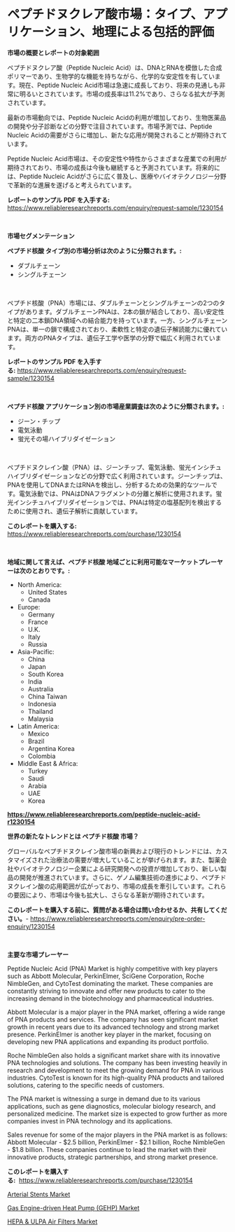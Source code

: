 <p><h1>ペプチドヌクレア酸市場：タイプ、アプリケーション、地理による包括的評価</h1></p><p><strong>市場の概要とレポートの対象範囲</strong></p>
<p><p>ペプチドヌクレア酸（Peptide Nucleic Acid）は、DNAとRNAを模倣した合成ポリマーであり、生物学的な機能を持ちながら、化学的な安定性を有しています。現在、Peptide Nucleic Acid市場は急速に成長しており、将来の見通しも非常に明るいとされています。市場の成長率は11.2%であり、さらなる拡大が予測されています。</p><p>最新の市場動向では、Peptide Nucleic Acidの利用が増加しており、生物医薬品の開発や分子診断などの分野で注目されています。市場予測では、Peptide Nucleic Acidの需要がさらに増加し、新たな応用が開発されることが期待されています。</p><p>Peptide Nucleic Acid市場は、その安定性や特性からさまざまな産業での利用が期待されており、市場の成長は今後も継続すると予測されています。将来的には、Peptide Nucleic Acidがさらに広く普及し、医療やバイオテクノロジー分野で革新的な進展を遂げると考えられています。</p></p>
<p><strong>レポートのサンプル PDF を入手する:</strong> <a href="https://www.reliableresearchreports.com/enquiry/request-sample/1230154">https://www.reliableresearchreports.com/enquiry/request-sample/1230154</a></p>
<p>&nbsp;</p>
<p><strong>市場セグメンテーション</strong></p>
<p><strong>ペプチド核酸 タイプ別の市場分析は次のように分類されます。:</strong></p>
<p><ul><li>ダブルチェーン</li><li>シングルチェーン</li></ul></p>
<p>&nbsp;</p>
<p><p>ペプチド核酸（PNA）市場には、ダブルチェーンとシングルチェーンの2つのタイプがあります。ダブルチェーンPNAは、2本の鎖が結合しており、高い安定性と特定の二本鎖DNA領域への結合能力を持っています。一方、シングルチェーンPNAは、単一の鎖で構成されており、柔軟性と特定の遺伝子解読能力に優れています。両方のPNAタイプは、遺伝子工学や医学の分野で幅広く利用されています。</p></p>
<p><strong>レポートのサンプル PDF を入手する:</strong>&nbsp;<a href="https://www.reliableresearchreports.com/enquiry/request-sample/1230154">https://www.reliableresearchreports.com/enquiry/request-sample/1230154</a></p>
<p>&nbsp;</p>
<p><strong> ペプチド核酸 アプリケーション別の市場産業調査は次のように分類されます。:</strong></p>
<p><ul><li>ジーン・チップ</li><li>電気泳動</li><li>蛍光その場ハイブリダイゼーション</li></ul></p>
<p>&nbsp;</p>
<p><p>ペプチドヌクレイン酸（PNA）は、ジーンチップ、電気泳動、蛍光インシチュハイブリダイゼーションなどの分野で広く利用されています。ジーンチップは、PNAを使用してDNAまたはRNAを検出し、分析するための効果的なツールです。電気泳動では、PNAはDNAフラグメントの分離と解析に使用されます。蛍光インシチュハイブリダイゼーションでは、PNAは特定の塩基配列を検出するために使用され、遺伝子解析に貢献しています。</p></p>
<p><strong>このレポートを購入する:</strong>&nbsp; <a href="https://www.reliableresearchreports.com/purchase/1230154">https://www.reliableresearchreports.com/purchase/1230154</a></p>
<p>&nbsp;</p>
<p><strong>地域に関して言えば、ペプチド核酸 地域ごとに利用可能なマーケットプレーヤーは次のとおりです。:</strong></p>
<p><ul>
    <li>
        North America:
        <ul>
            <li>United States</li>
            <li>Canada</li>
        </ul>
    </li>
    <li>
        Europe:
        <ul>
            <li>Germany</li>
            <li>France</li>
            <li>U.K.</li>
            <li>Italy</li>
            <li>Russia</li>
        </ul>
    </li>
    <li>
        Asia-Pacific:
        <ul>
            <li>China</li>
            <li>Japan</li>
            <li>South Korea</li>
            <li>India</li>
            <li>Australia</li>
            <li>China Taiwan</li>
            <li>Indonesia</li>
            <li>Thailand</li>
            <li>Malaysia</li>
        </ul>
    </li>
    <li>
        Latin America:
        <ul>
            <li>Mexico</li>
            <li>Brazil</li>
            <li>Argentina Korea</li>
            <li>Colombia</li>
        </ul>
    </li>
    <li>
        Middle East & Africa:
        <ul>
            <li>Turkey</li>
            <li>Saudi</li>
            <li>Arabia</li>
            <li>UAE</li>
            <li>Korea</li>
        </ul>
    </li>
    </ul></p>
<p><strong><a href="https://www.reliableresearchreports.com/peptide-nucleic-acid-r1230154">https://www.reliableresearchreports.com/peptide-nucleic-acid-r1230154</a></strong>&nbsp;</p>
<p><strong>世界の新たなトレンドとは ペプチド核酸 市場？</strong></p>
<p><p>グローバルなペプチドヌクレイン酸市場の新興および現行のトレンドには、カスタマイズされた治療法の需要が増大していることが挙げられます。また、製薬会社やバイオテクノロジー企業による研究開発への投資が増加しており、新しい製品の開発が推進されています。さらに、ゲノム編集技術の進歩により、ペプチドヌクレイン酸の応用範囲が広がっており、市場の成長を牽引しています。これらの要因により、市場は今後も拡大し、さらなる革新が期待されています。</p></p>
<p><strong>このレポートを購入する前に、質問がある場合は問い合わせるか、共有してください。</strong>- <a href="https://www.reliableresearchreports.com/enquiry/pre-order-enquiry/1230154">https://www.reliableresearchreports.com/enquiry/pre-order-enquiry/1230154</a></p>
<p>&nbsp;</p>
<p><strong>主要な市場プレーヤー</strong></p>
<p><p>Peptide Nucleic Acid (PNA) Market is highly competitive with key players such as Abbott Molecular, PerkinElmer, SciGene Corporation, Roche NimbleGen, and CytoTest dominating the market. These companies are constantly striving to innovate and offer new products to cater to the increasing demand in the biotechnology and pharmaceutical industries.</p><p>Abbott Molecular is a major player in the PNA market, offering a wide range of PNA products and services. The company has seen significant market growth in recent years due to its advanced technology and strong market presence. PerkinElmer is another key player in the market, focusing on developing new PNA applications and expanding its product portfolio.</p><p>Roche NimbleGen also holds a significant market share with its innovative PNA technologies and solutions. The company has been investing heavily in research and development to meet the growing demand for PNA in various industries. CytoTest is known for its high-quality PNA products and tailored solutions, catering to the specific needs of customers.</p><p>The PNA market is witnessing a surge in demand due to its various applications, such as gene diagnostics, molecular biology research, and personalized medicine. The market size is expected to grow further as more companies invest in PNA technology and its applications.</p><p>Sales revenue for some of the major players in the PNA market is as follows: Abbott Molecular - $2.5 billion, PerkinElmer - $2.1 billion, Roche NimbleGen - $1.8 billion. These companies continue to lead the market with their innovative products, strategic partnerships, and strong market presence.</p></p>
<p><strong>このレポートを購入する:</strong>&nbsp;&nbsp;<a href="https://www.reliableresearchreports.com/purchase/1230154">https://www.reliableresearchreports.com/purchase/1230154</a></p>
<p><p><a href="https://five-trouble-98a.notion.site/Arterial-Stents-Market-Analysis-and-Sze-Forecasted-for-period-from-2024-to-2031-4c75e2ee6ea34b5f86565f1a14ea4c5a">Arterial Stents Market</a></p><p><a href="https://simplistic-meeting-7ee.notion.site/Gas-Engine-driven-Heat-Pump-GEHP-Market-Size-and-Market-Trends-Complete-Industry-Overview-2024-t-b9c31f14b43d4bcaa5d1e11b8affbaab">Gas Engine-driven Heat Pump (GEHP) Market</a></p><p><a href="https://eight-handstand-8fb.notion.site/HEPA-ULPA-Air-Filters-Market-The-Key-To-Successful-Business-Strategy-Forecast-Till-2031-78bc2c7f9b614476845eb6b90a7081b2">HEPA & ULPA Air Filters Market</a></p></p>